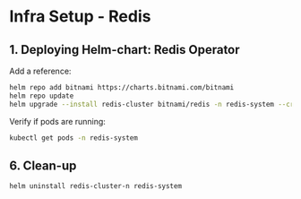 # Infra Setup - Redis

## 1. Deploying Helm-chart: Redis Operator

Add a reference:

```sh
helm repo add bitnami https://charts.bitnami.com/bitnami
helm repo update
helm upgrade --install redis-cluster bitnami/redis -n redis-system --create-namespace
```

Verify if pods are running:

```sh
kubectl get pods -n redis-system
```

## 6. Clean-up

```sh
helm uninstall redis-cluster-n redis-system
```
